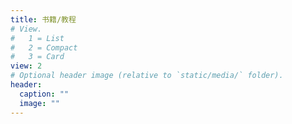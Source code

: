 ```yaml
---
title: 书籍/教程
# View.
#   1 = List
#   2 = Compact
#   3 = Card
view: 2
# Optional header image (relative to `static/media/` folder).
header:
  caption: ""
  image: ""
---
```

